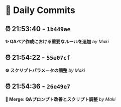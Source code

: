 # 📝 Daily Commits

## ⏰ 21:53:40 - `1b449ae`
**✨ QAペア作成における重要なルールを追加**
*by Maki*

## ⏰ 21:54:22 - `55e07cf`
**⚙️ スクリプトパラメータの調整**
*by Maki*

## ⏰ 21:54:36 - `26e49e7`
**🔀 Merge: QAプロンプト改善とスクリプト調整**
*by Maki*

